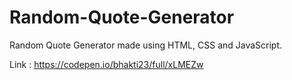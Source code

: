 # Random-Quote-Generator
Random Quote Generator made using HTML, CSS and JavaScript.  


Link : https://codepen.io/bhakti23/full/xLMEZw
